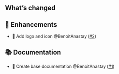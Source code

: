 ## What’s changed

## 🚀 Enhancements

- 🍱 Add logo and icon @BenoitAnastay ([#2](https://github.com/BenoitAnastay/authelia-home-assistant-addon/pull/2))

## 📚 Documentation

- 📝 Create base documentation @BenoitAnastay ([#1](https://github.com/BenoitAnastay/authelia-home-assistant-addon/pull/1))
